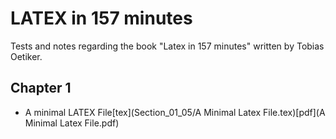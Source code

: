 # LATEX in 157 minutes
Tests and notes regarding the book "Latex in 157 minutes" written by Tobias Oetiker.  

## Chapter 1

 - A minimal LATEX File[tex](Section_01_05/A Minimal Latex File.tex)[pdf](A Minimal Latex File.pdf)  
